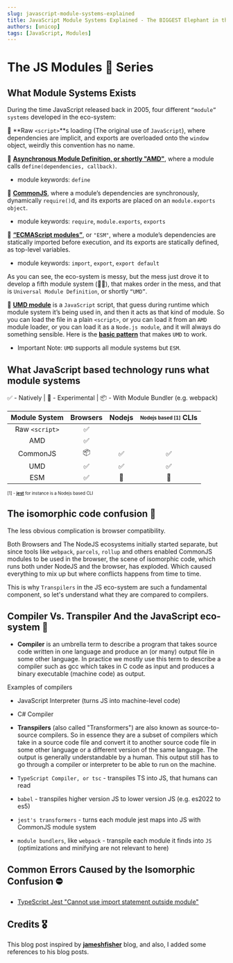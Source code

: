 ```yaml
---
slug: javascript-module-systems-explained
title: JavaScript Module Systems Explained - The BIGGEST Elephant in the room of the JS ecosystem
authors: [unicop]
tags: [JavaScript, Modules]
---
```


# The JS Modules 🐘 Series

## What Module Systems Exists

During the time JavaScript released back in 2005, four different `“module” systems` developed in the eco-system:

🧩 **Raw `<script>`**s loading (The original use of `JavaScript`), where dependencies are implicit, and exports are overloaded onto the `window` object, weirdly this convention has no name.

🧩 **[Asynchronous Module Definition, or shortly "AMD"](https://jameshfisher.com/2020/10/03/what-are-amd-modules/)**, where a module calls `define(dependencies, callback)`.

- module keywords: `define`

🧩 **[CommonJS](https://jameshfisher.com/2020/09/27/what-does-the-require-function-do-in-nodejs/)**, where a module’s dependencies are synchronously, dynamically `require()`d, and its exports are placed on an `module.exports object`.

- module keywords: `require`, `module.exports`, `exports`

🧩 **[“ECMAScript modules”](https://jameshfisher.com/2020/09/25/javascript-modules-for-grumpy-developers-from-2005/)**, or `"ESM"`, where a module’s dependencies are statically imported before execution, and its exports are statically defined, as top-level variables.

- module keywords: `import`, `export`, `export default`

As you can see, the eco-system is messy, but the mess just drove it to develop a fifth module system (😵‍💫), that makes order in the mess, and that is `Universal Module Definition`, or shortly `“UMD”`.

🧩 **[UMD module](https://jameshfisher.com/2020/10/04/what-are-umd-modules/)** is a `JavaScript` script, that guess during runtime which module system it’s being used in, and then it acts as that kind of module. So you can load the file in a plain `<script>`, or you can load it from an `AMD` module loader, or you can load it as a `Node.js module`, and it will always do something sensible. Here is the **[basic pattern](https://github.com/umdjs/umd/blob/master/templates/commonjsStrict.js)** that makes `UMD` to work.

- Important Note: `UMD` supports all module systems but `ESM`.

## What JavaScript based technology runs what module systems

✅ - Natively | 🧪 - Experimental | 📦 - With Module Bundler (e.g. webpack)

| Module System  | Browsers | Nodejs | <sub><sup>Nodejs based [1]</sup></sub> CLIs |
| :------------: | :------: | :----: | :-----------------------------------------: |
| Raw `<script>` |    ✅    |        |                                             |
|      AMD       |    ✅    |        |                                             |
|    CommonJS    |    📦    |   ✅   |                     ✅                      |
|      UMD       |    ✅    |   ✅   |                     ✅                      |
|      ESM       |    ✅    |   🧪   |                     🧪                      |

<sub><sup>[1] - <a href="https://jestjs.io/"><b>jest</b></a> for instance is a Nodejs based CLI</sup></sub>

## The isomorphic code confusion 🔮

The less obvious complication is browser compatibility.

Both Browsers and The NodeJS ecosystems initially started separate, but since tools like `webpack`, `parcels`, `rollup` and others enabled CommonJS modules to be used in the browser, the scene of isomorphic code, which runs both under NodeJS and the browser, has exploded.
Which caused everything to mix up but where conflicts happens from time to time.

This is why `Transpilers` in the JS eco-system are such a fundamental component, so let's understand what they are compared to compilers.

## Compiler Vs. Transpiler And the JavaScript eco-system 📜

- **Compiler** is an umbrella term to describe a program that takes source code written in one language and produce an (or many) output file in some other language. In practice we mostly use this term to describe a compiler such as gcc which takes in C code as input and produces a binary executable (machine code) as output.

Examples of compilers

- JavaScript Interpreter (turns JS into machine-level code)
- C# Compiler

- **Transpilers** (also called "Transformers") are also known as source-to-source compilers. So in essence they are a subset of compilers which take in a source code file and convert it to another source code file in some other language or a different version of the same language. The output is generally understandable by a human. This output still has to go through a compiler or interpreter to be able to run on the machine.

- `TypeScript Compiler, or tsc` - transpiles TS into JS, that humans can read
- `babel` - transpiles higher version JS to lower version JS (e.g. es2022 to es5)
- `jest's transformers` - turns each module jest maps into JS with CommonJS module system
- `module bundlers`, like `webpack` - transpile each module it finds into `JS` (optimizations and minifying are not relevant to here)

## Common Errors Caused by the Isomorphic Confusion ⛔

- [TypeScript Jest "Cannot use import statement outside module"](./2022-07-28-typescript-jest-cannot-use-import-statement-outside-module.md)

## Credits 🎖️

This blog post inspired by **[jameshfisher](https://jameshfisher.com/)** blog, and also, I added some references to his blog posts.

